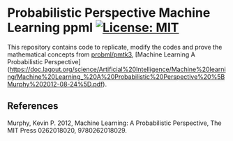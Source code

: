 # Probabilistic Perspective Machine Learning ppml [![License: MIT](https://img.shields.io/badge/License-MIT-yellow.svg)](https://opensource.org/licenses/MIT)
This repository contains code to replicate, modify the codes and prove the mathematical concepts from [probml/pmtk3](https://github.com/probml/pmtk3), [Machine Learning A Probabilistic Perspective] (https://doc.lagout.org/science/Artificial%20Intelligence/Machine%20learning/Machine%20Learning_%20A%20Probabilistic%20Perspective%20%5BMurphy%202012-08-24%5D.pdf). 
 ## References
 Murphy, Kevin P. 2012, Machine Learning: A Probabilistic Perspective, The MIT Press 0262018020, 9780262018029. 


